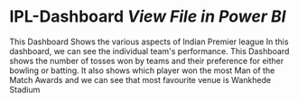 # IPL-Dashboard *View File in Power BI*
This Dashboard Shows the various aspects of Indian Premier league 
In this dashboard, we can see the individual team's performance.
This Dashboard shows the number of tosses won by teams and their preference for either bowling or batting.
It also shows which player won the most Man of the Match Awards and we can see that most favourite venue is Wankhede Stadium 

